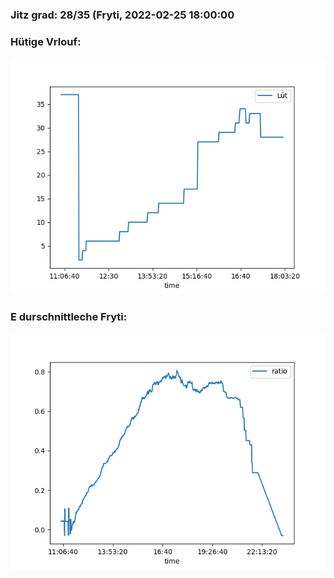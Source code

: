 ### Jitz grad: 28/35 (Fryti, 2022-02-25 18:00:00

### Hütige Vrlouf:
![Graph](Today.png)

### E durschnittleche Fryti:
![Graph](Fryti.png)